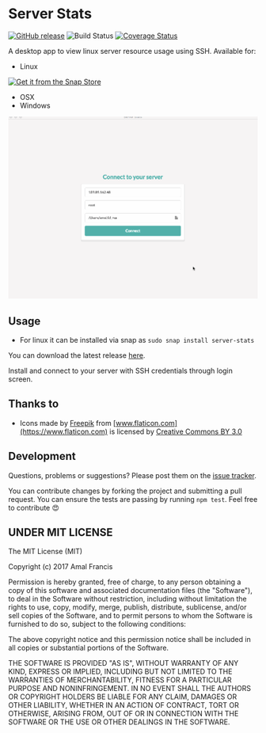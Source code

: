 Server Stats
========
[![GitHub release](https://img.shields.io/github/release/amalfra/server-stats.svg)](https://github.com/amalfra/server-stats/releases)
![Build Status](https://github.com/amalfra/server-stats/actions/workflows/test.yml/badge.svg?branch=main)
[![Coverage Status](https://coveralls.io/repos/github/amalfra/server-stats/badge.svg?branch=main)](https://coveralls.io/github/amalfra/server-stats?branch=main)

A desktop app to view linux server resource usage using SSH. Available for:
* Linux

[![Get it from the Snap Store](https://snapcraft.io/static/images/badges/en/snap-store-black.svg)](https://snapcraft.io/server-stats)

* OSX
* Windows

![demo](https://raw.githubusercontent.com/amalfra/server-stats/master/.images/demo.gif)

## Usage

* For linux it can be installed via snap as ```sudo snap install server-stats```

You can download the latest release [here](https://github.com/amalfra/server-stats/releases).

Install and connect to your server with SSH credentials through login screen.

## Thanks to
* Icons made by [Freepik](http://www.freepik.com) from [www.flaticon.com](https://www.flaticon.com) is licensed by [Creative Commons BY 3.0](http://creativecommons.org/licenses/by/3.0/)

## Development

Questions, problems or suggestions? Please post them on the [issue tracker](https://github.com/amalfra/server-stats/issues).

You can contribute changes by forking the project and submitting a pull request. You can ensure the tests are passing by running ```npm test```. Feel free to contribute :heart_eyes:

## UNDER MIT LICENSE

The MIT License (MIT)

Copyright (c) 2017 Amal Francis

Permission is hereby granted, free of charge, to any person obtaining a copy of this software and associated documentation files (the "Software"), to deal in the Software without restriction, including without limitation the rights to use, copy, modify, merge, publish, distribute, sublicense, and/or sell copies of the Software, and to permit persons to whom the Software is furnished to do so, subject to the following conditions:

The above copyright notice and this permission notice shall be included in all copies or substantial portions of the Software.

THE SOFTWARE IS PROVIDED "AS IS", WITHOUT WARRANTY OF ANY KIND, EXPRESS OR IMPLIED, INCLUDING BUT NOT LIMITED TO THE WARRANTIES OF MERCHANTABILITY, FITNESS FOR A PARTICULAR PURPOSE AND NONINFRINGEMENT. IN NO EVENT SHALL THE AUTHORS OR COPYRIGHT HOLDERS BE LIABLE FOR ANY CLAIM, DAMAGES OR OTHER LIABILITY, WHETHER IN AN ACTION OF CONTRACT, TORT OR OTHERWISE, ARISING FROM, OUT OF OR IN CONNECTION WITH THE SOFTWARE OR THE USE OR OTHER DEALINGS IN THE SOFTWARE.
